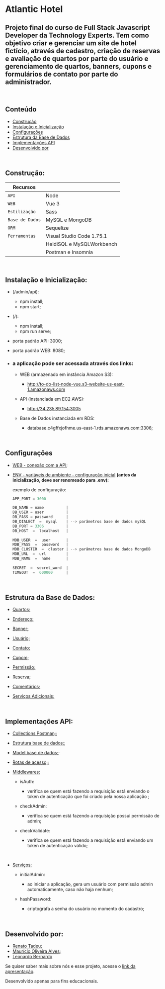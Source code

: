 
#  Atlantic Hotel

## Projeto final do curso de Full Stack Javascript Developer da Technology Experts. Tem como objetivo criar e gerenciar um site de hotel fictício, através de cadastro, criação de reservas e avaliação de quartos por parte do usuário e gerenciamento de quartos, banners, cupons e formulários de contato por parte do administrador.

&nbsp;

## Conteúdo
- [Construção](#construção)
- [Instalação e Inicialização](#instalação-e-inicialização)
- [Configurações](#configurações)
- [Estrutura da Base de Dados](#estrutura-da-base-de-dados)
- [Implementações API](#implementações-api)
- [Desenvolvido por](#desenvolvido-por)

&nbsp;

## Construção:

| Recursos          |                                  |
| ----------------- | -------------------------------- |
| `API`             | Node                             |
| `WEB`             | Vue 3                            |
| `Estilização`     | Sass                             |
| `Base de Dados`   | MySQL e MongoDB                  |
| `ORM`             | Sequelize                        |
| `Ferramentas`     | Visual Studio Code 1.75.1        |
|                   | HeidiSQL e MySQLWorkbench        |
|                   | Postman e Insomnia               |

&nbsp;

## Instalação e Inicialização:

-  (/admin/api):
    - npm install;
    - npm start;

-  (/):
    - npm install;
    - npm run serve;

- porta padrão API: 3000;

- porta padrão WEB: 8080;

- ### a aplicação pode ser acessada através dos links:
  - WEB (armazenado em instância Amazon S3):
    - http://to-do-list-node-vue.s3-website-us-east-1.amazonaws.com

  - API (instanciada em EC2 AWS):
    - http://34.235.89.154:3005

  - Base de Dados instanciada em RDS:
    - database.c4gffxjofhme.us-east-1.rds.amazonaws.com:3306;

&nbsp;

## Configurações

- [WEB - conexão com a API](https://github.com/rtof83/tex-js-grupo4-final/blob/dev/src/store/api.js);

- [ENV - variáveis de ambiente - configuração inicial](https://github.com/rtof83/tex-js-grupo4-final/blob/dev/admin/api/.env.example) <strong>(antes da inicialização, deve ser renomeado para .env):</strong>

  exemplo de configuração:

  ```javascript
  APP_PORT = 3000

  DB_NAME = name          |
  DB_USER = user          | 
  DB_PASS = password      |
  DB_DIALECT  =  mysql    | --> parâmetros base de dados mySQL
  DB_PORT = 3306          |
  DB_HOST  =  localhost   | 
 
  MDB_USER  =  user       |
  MDB_PASS  =  password   | 
  MDB_CLUSTER  =  cluster | --> parâmetros base de dados MongoDB
  MDB_URL  =  url         | 
  MDB_NAME  =  name       |
         
  SECRET  =  secret_word  |  
  TIMEOUT  =  600000      |    

&nbsp;

## Estrutura da Base de Dados:

- [Quartos;](https://github.com/rtof83/tex-js-grupo4-final/blob/dev/admin/api/models/Accommodation.js)

- [Endereço;](https://github.com/rtof83/tex-js-grupo4-final/blob/dev/admin/api/models/Address.js)

- [Banner;](https://github.com/rtof83/tex-js-grupo4-final/blob/dev/admin/api/models/Banner.js)

- [Usuário;](https://github.com/rtof83/tex-js-grupo4-final/blob/dev/admin/api/models/User.js)

- [Contato;](https://github.com/rtof83/tex-js-grupo4-final/blob/dev/admin/api/models/Contact.js)

- [Cupom;](https://github.com/rtof83/tex-js-grupo4-final/blob/dev/admin/api/models/Coupon.js)

- [Permissão;](https://github.com/rtof83/tex-js-grupo4-final/blob/dev/admin/api/models/Permission.js)

- [Reserva;](https://github.com/rtof83/tex-js-grupo4-final/blob/dev/admin/api/models/Reservation.js)

- [Comentários;](https://github.com/rtof83/tex-js-grupo4-final/blob/dev/admin/api/models/Review.js)

- [Serviços Adicionais;](https://github.com/rtof83/tex-js-grupo4-final/blob/dev/admin/api/models/Service.js)

&nbsp;

## Implementações API:

- [Collections Postman;](https://github.com/rtof83/tex-js-grupo4-final/blob/dev/samples/hotel.postman_collection.json);

- [Estrutura base de dados;](https://github.com/rtof83/tex-js-grupo4-final/blob/dev/admin/api/database/model/script.sql);

- [Model base de dados;](https://github.com/rtof83/tex-js-grupo4-final/blob/dev/admin/api/database/model/DB_hotel.mwb);

- [Rotas de acesso;](https://github.com/rtof83/tex-js-grupo4-final/blob/dev/admin/api/index.js);

- [Middlewares:](https://github.com/rtof83/tex-js-grupo4-final/tree/dev/admin/api/middlewares)

  - isAuth:
    - verifica se quem está fazendo a requisição está enviando o token de autenticação que foi criado pela nossa aplicação ;
  
  - checkAdmin:
    - verifica se quem está fazendo a requisição possui permissão de admin;

  - checkValidate:
    - verifica se quem está fazendo a requisição está enviando um token de autenticação válido;  
 

&nbsp;

- [Serviços:](https://github.com/rtof83/tex-js-grupo4-final/tree/dev/admin/api/services)

  - initialAdmin:
    - ao iniciar a aplicação, gera um usuário com permissão admin automaticamente, caso não haja nenhum;

  - hashPassword:
    - criptografa a senha do usuário no momento do cadastro;

&nbsp;

## Desenvolvido por:
- [Renato Tadeu;](https://github.com/rtof83)
- [Maurício Oliveira Alves;](https://github.com/mauricio-alves)
- [Leonardo Bernardo](https://github.com/L-Bernardo)

Se quiser saber mais sobre nós e esse projeto, acesse o  [link da apresentação](https://docs.google.com/presentation/d/12AroSm4YYZ2jrKXBzxyCUIlyw9ipJx4nond_gP05a_0/edit#slide=id.p).

Desenvolvido apenas para fins educacionais.